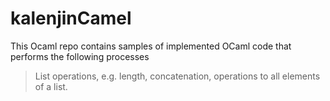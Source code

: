 # kalenjinCamel

This Ocaml repo contains samples of implemented OCaml code that performs the following processes
  > List operations, e.g. length, concatenation, operations to all elements of a list.
